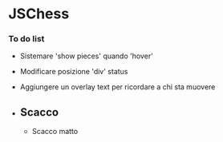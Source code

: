 # JSChess


### To do list

* Sistemare 'show pieces' quando 'hover'

* Modificare posizione 'div' status

* Aggiungere un overlay text per ricordare a chi sta muovere

* ## Scacco 
  * Scacco matto